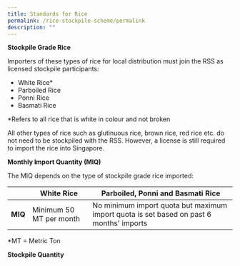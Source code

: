 ```yaml
---
title: Standards for Rice
permalink: /rice-stockpile-scheme/permalink
description: ""
---
```

**Stockpile Grade Rice**

Importers of these types of rice for local distribution must join the RSS as licensed stockpile participants:
- White Rice*
- Parboiled Rice 
- Ponni Rice 
- Basmati Rice 

*Refers to all rice that is white in colour and not broken 

All other types of rice such as glutinuous rice, brown rice, red rice etc. do not need to be stockpiled with the RSS. However, a license is still required to import the rice into Singapore.  

**Monthly Import Quantity (MIQ)**

The MIQ depends on the type of stockpile grade rice imported:


|  | White Rice | Parboiled, Ponni and Basmati Rice |
| -------- | -------- | -------- |
| **MIQ** | Minimum 50 MT per month   | No minimum import quota but maximum import quota is set based on past 6 months' imports  |

*MT = Metric Ton

**Stockpile Quantity**